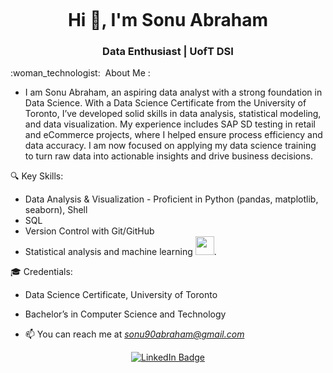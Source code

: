
<!-- Centering an Image and Enlarging it-->

<!--Displaying GitHub Profile View Counter -->
<p align="center"><img src="https://komarev.com/ghpvc/?username=SairoTech&style=flat-square&color=blue" alt=""></p>

<!--Introduce yourself !!-->
<h1 align="center">Hi 👋, I'm Sonu Abraham</h1>
<h3 align="center"> Data Enthusiast | UofT DSI </h3>
 :woman_technologist: &nbsp;About Me :

<!-- Subheading that Describes Roles and Interests -->

- I am Sonu Abraham, an aspiring data analyst with a strong foundation in Data Science. With a Data Science Certificate from the University of Toronto, I’ve developed solid skills in data analysis, statistical modeling, and data visualization. My experience includes SAP SD testing in retail and eCommerce projects, where I helped ensure process efficiency and data accuracy. I am now focused on applying my data science training to turn raw data into actionable insights and drive business decisions.

🔍 Key Skills:
- Data Analysis & Visualization - Proficient in Python (pandas, matplotlib, seaborn), Shell
- SQL 
- Version Control with Git/GitHub
- Statistical analysis and machine learning
    <img src="https://media.giphy.com/media/WUlplcMpOCEmTGBtBW/giphy.gif" width="30">.
  
🎓 Credentials:

- Data Science Certificate, University of Toronto
- Bachelor’s in Computer Science and Technology
  
 

- 📫 You can reach me at *sonu90abraham@gmail.com* 

<!-- Adding a LinkedIn Badge -->
<p align="center">
<a href="https://linkedin.com/in/sonuabraham1"><img src="https://img.shields.io/badge/LinkedIn-blue?style=for-the-badge&logo=linkedin&logoColor=white" alt="LinkedIn Badge"></a>
</p>














